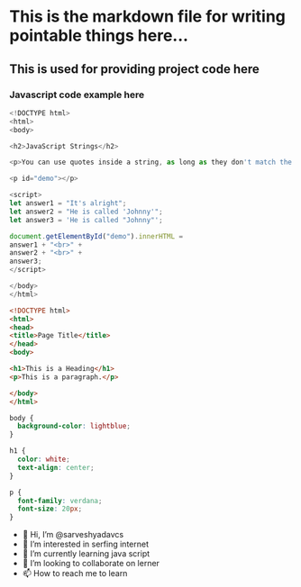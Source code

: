 # This is the markdown file for writing pointable things here...

## This is used for providing project code here

### Javascript code example here

```javascript
<!DOCTYPE html>
<html>
<body>

<h2>JavaScript Strings</h2>

<p>You can use quotes inside a string, as long as they don't match the quotes surrounding the string:</p>

<p id="demo"></p>

<script>
let answer1 = "It's alright";
let answer2 = "He is called 'Johnny'";
let answer3 = 'He is called "Johnny"';

document.getElementById("demo").innerHTML =
answer1 + "<br>" + 
answer2 + "<br>" + 
answer3;
</script>

</body>
</html>
```
``` HTML
<!DOCTYPE html>
<html>
<head>
<title>Page Title</title>
</head>
<body>

<h1>This is a Heading</h1>
<p>This is a paragraph.</p>

</body>
</html>
```

``` CSS
body {
  background-color: lightblue;
}

h1 {
  color: white;
  text-align: center;
}

p {
  font-family: verdana;
  font-size: 20px;
}
```





- 👋 Hi, I’m @sarveshyadavcs
- 👀 I’m interested in serfing internet
- 🌱 I’m currently learning java script
- 💞️ I’m looking to collaborate on lerner
- 📫 How to reach me to learn

<!---
sarveshyadavcs/sarveshyadavcs is a ✨ special ✨ repository because its `README.md` (this file) appears on your GitHub profile.
You can click the Preview link to take a look at your changes.
--->
